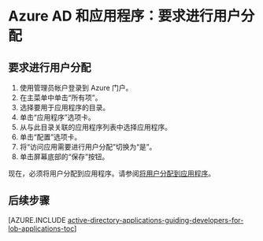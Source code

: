 <properties
    pageTitle="要求进行用户分配 - Azure AD | Azure"
    description="如何要求对 Azure 应用程序进行用户分配。"
    services="active-directory"
    documentationcenter=""
    author="IHenkel"
    manager="femila"
    editor="" />
<tags
    ms.assetid="30b78cba-1e0f-472f-8314-f2250a9b91c3"
    ms.service="active-directory"
    ms.workload="identity"
    ms.tgt_pltfrm="na"
    ms.devlang="na"
    ms.topic="article"
    ms.date="02/06/2017"
    wacn.date="03/07/2017"
    ms.author="inhenk" />  


# Azure AD 和应用程序：要求进行用户分配
## 要求进行用户分配
1. 使用管理员帐户登录到 Azure 门户。
2. 在主菜单中单击“所有项”。
3. 选择要用于应用程序的目录。
4. 单击“应用程序”选项卡。
5. 从与此目录关联的应用程序列表中选择应用程序。
6. 单击“配置”选项卡。
7. 将“访问应用需要进行用户分配”切换为“是”。
8. 单击屏幕底部的“保存”按钮。

现在，必须将用户分配到应用程序。请参阅[将用户分配到应用程序](/documentation/articles/active-directory-applications-guiding-developers-assigning-users/)。

## 后续步骤
[AZURE.INCLUDE [active-directory-applications-guiding-developers-for-lob-applications-toc](../../includes/active-directory-applications-guiding-developers-for-lob-applications-toc.md)]

<!---HONumber=Mooncake_0227_2017-->
<!---Update_Description: wording update -->
